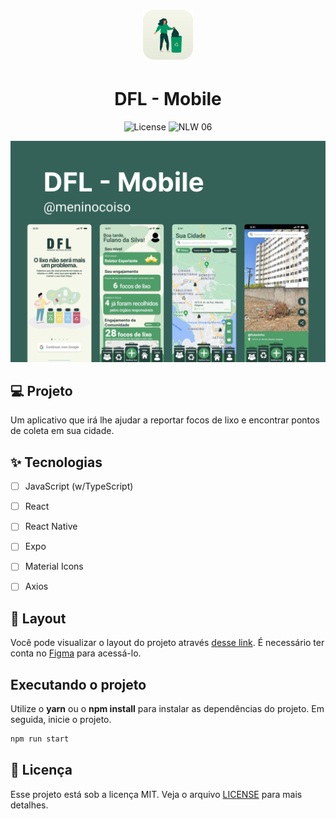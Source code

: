 <h1 align="center">
    <img alt="DFL - Mobile" height="80" title="DFL - Mobile" src=".github/app_icon.png" />
</h1>
<h1 align="center">
  DFL - Mobile
</h1>

<p align="center">
  <img alt="License" src="https://img.shields.io/static/v1?label=license&message=MIT&color=346259&labelColor=26413C">

 <img src="https://img.shields.io/static/v1?label=version&message=web&color=346259&labelColor=26413C" alt="NLW 06" />
</p>


![cover](.github/cover.png?style=flat)


## 💻 Projeto
Um aplicativo que irá lhe ajudar a reportar focos de lixo e encontrar pontos de coleta em sua cidade.

## ✨ Tecnologias

-   [ ] JavaScript (w/TypeScript)
-   [ ] React
-   [ ] React Native
-   [ ] Expo
-   [ ] Material Icons
-   [ ] Axios


## 🔖 Layout

Você pode visualizar o layout do projeto através [desse link](https://www.figma.com/file/WSAdXvaBPIDKfDSbqyqvyM/DFL---Mobile?node-id=0%3A1). É necessário ter conta no [Figma](http://figma.com/) para acessá-lo.


## Executando o projeto

Utilize o **yarn** ou o **npm install** para instalar as dependências do projeto.
Em seguida, inicie o projeto.

```cl
npm run start
```



## 📄 Licença

Esse projeto está sob a licença MIT. Veja o arquivo [LICENSE](LICENSE) para mais detalhes.

<br />
